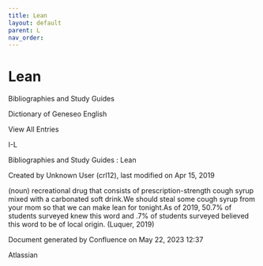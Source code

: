 ```yaml
---
title: Lean
layout: default
parent: L
nav_order:
---
```


# Lean

Bibliographies and Study Guides

Dictionary of Geneseo English

View All Entries

I-L

Bibliographies and Study Guides : Lean

Created by  Unknown User (crl12), last modified on Apr 15, 2019

(noun) recreational drug that consists of prescription-strength cough syrup mixed with a carbonated soft drink.We should steal some cough syrup from your mom so that we can make lean for tonight.As of 2019, 50.7% of students surveyed knew this word and .7% of students surveyed believed this word to be of local origin. (Luquer, 2019)

Document generated by Confluence on May 22, 2023 12:37

Atlassian
